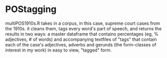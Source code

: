 # POStagging

multiPOS1910s.R takes in a corpus, in this case, supreme court cases from the 1910s. it cleans them, tags every word's part of speech, and returns the results in two ways: a master dataframe that contains percentages (eg, % adjectives, # of words) and accompanying textfiles of "tags" that contain each of the case's adjectives, adverbs and gerunds (the form-classes of interest in my work) in easy to view, "tagged" form. 
